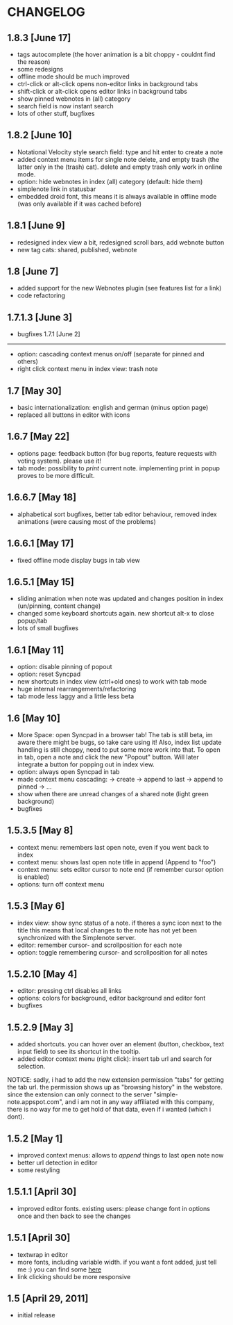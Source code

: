 CHANGELOG
===============
1.8.3 [June 17]
---------------
- tags autocomplete (the hover animation is a bit choppy - couldnt find the reason)
- some redesigns
- offline mode should be much improved
- ctrl-click or alt-click opens non-editor links in background tabs
- shift-click or alt-click opens editor links in background tabs
- show pinned webnotes in (all) category
- search field is now instant search
- lots of other stuff, bugfixes

1.8.2 [June 10]
----------------
- Notational Velocity style search field: type and hit enter to create a note
- added context menu items for single note delete, and empty trash (the latter only in the (trash) cat). delete and empty trash only work in online mode.
- option: hide webnotes in index (all) category (default: hide them)
- simplenote link in statusbar
- embedded droid font, this means it is always available in offline mode (was only available if it was cached before)

1.8.1 [June 9]
----------------
- redesigned index view a bit, redesigned scroll bars, add webnote button
- new tag cats: shared, published, webnote

1.8 [June 7]
----------------
- added support for the new Webnotes plugin (see features list for a link)
- code refactoring

1.7.1.3 [June 3] 
----------------
- bugfixes
1.7.1 [June 2]

----------------
- option: cascading context menus on/off (separate for pinned and others)
- right click context menu in index view: trash note

1.7 [May 30]
----------------
- basic internationalization: english and german (minus option page)
- replaced all buttons in editor with icons

1.6.7 [May 22]
----------------
- options page: feedback button (for bug reports, feature requests with voting system). please use it!
- tab mode: possibility to *print* current note. implementing print in popup proves to be more difficult.

1.6.6.7 [May 18]
----------------
- alphabetical sort bugfixes, better tab editor behaviour, removed index animations (were causing most of the problems)

1.6.6.1 [May 17]
----------------
- fixed offline mode display bugs in tab view

1.6.5.1 [May 15]
----------------
- sliding animation when note was updated and changes position in index (un/pinning, content change)
- changed some keyboard shortcuts again. new shortcut alt-x to close popup/tab
- lots of small bugfixes

1.6.1 [May 11]
----------------
- option: disable pinning of popout
- option: reset Syncpad
- new shortcuts in index view (ctrl+old ones) to work with tab mode
- huge internal rearrangements/refactoring
- tab mode less laggy and a little less beta

1.6 [May 10]
----------------
- More Space: open Syncpad in a browser tab! The tab is still beta, im aware there might be bugs, so take care using it! Also, index list update handling is still choppy, need to put some more work into that.
To open in tab, open a note and click the new "Popout" button. Will later integrate a button for popping out in index view.
- option: always open Syncpad in tab
- made context menu cascading:
        -> create
        -> append to last
        -> append to pinned -> ...
- show when there are unread changes of a shared note (light green background)
- bugfixes

1.5.3.5 [May 8]
----------------
- context menu: remembers last open note, even if you went back to index
- context menu: shows last open note title in append (Append to "foo")
- context menu: sets editor cursor to note end (if remember cursor option is enabled)
- options: turn off context menu

1.5.3 [May 6]
----------------
- index view: show sync status of a note. if theres a sync icon next to the title this means that local changes to the note has not yet been synchronized with the Simplenote server.
- editor: remember cursor- and scrollposition for each note
- option: toggle remembering cursor- and scrollposition for all notes

1.5.2.10 [May 4]
----------------
- editor: pressing ctrl disables all links
- options: colors for background, editor background and editor font
- bugfixes

1.5.2.9 [May 3]
----------------
- added shortcuts. you can hover over an element (button, checkbox, text input field) to see its shortcut in the tooltip.
- added editor context menu (right click): insert tab url and search for selection.

NOTICE: sadly, i had to add the new extension permission "tabs" for getting the tab url. the permission shows up as "browsing history" in the webstore. since the extension can only connect to the server "simple-note.appspot.com", and i am not in any way affiliated with this company, there is no way for me to get hold of that data, even if i wanted (which i dont).

1.5.2 [May 1]
----------------
- improved context menus: allows to *append* things to last open note now
- better url detection in editor
- some restyling

1.5.1.1 [April 30]
----------------
- improved editor fonts. existing users: please change font in options once and then back to see the changes

1.5.1 [April 30]
----------------
- textwrap in editor
- more fonts, including variable width. if you want a font added, just tell me :) you can find some [here](http://www.google.com/webfonts)
- link clicking should be more responsive

1.5 [April 29, 2011]
----------------
- initial release
